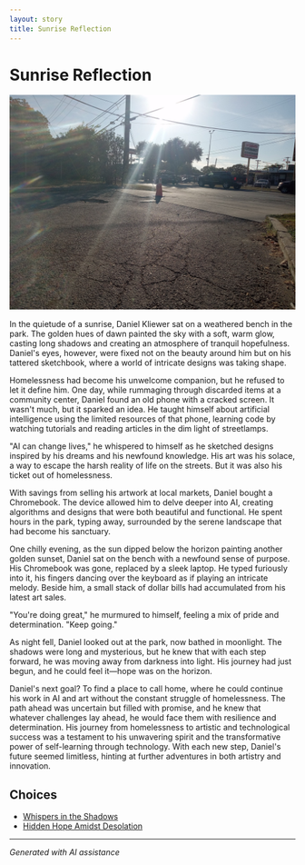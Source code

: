```yaml
---
layout: story
title: Sunrise Reflection
---
```


# Sunrise Reflection

![Sunrise Reflection](/input_images/20221013_172115.jpg)

In the quietude of a sunrise, Daniel Kliewer sat on a weathered bench in the park. The golden hues of dawn painted the sky with a soft, warm glow, casting long shadows and creating an atmosphere of tranquil hopefulness. Daniel's eyes, however, were fixed not on the beauty around him but on his tattered sketchbook, where a world of intricate designs was taking shape.

Homelessness had become his unwelcome companion, but he refused to let it define him. One day, while rummaging through discarded items at a community center, Daniel found an old phone with a cracked screen. It wasn't much, but it sparked an idea. He taught himself about artificial intelligence using the limited resources of that phone, learning code by watching tutorials and reading articles in the dim light of streetlamps.

"AI can change lives," he whispered to himself as he sketched designs inspired by his dreams and his newfound knowledge. His art was his solace, a way to escape the harsh reality of life on the streets. But it was also his ticket out of homelessness.

With savings from selling his artwork at local markets, Daniel bought a Chromebook. The device allowed him to delve deeper into AI, creating algorithms and designs that were both beautiful and functional. He spent hours in the park, typing away, surrounded by the serene landscape that had become his sanctuary.

One chilly evening, as the sun dipped below the horizon painting another golden sunset, Daniel sat on the bench with a newfound sense of purpose. His Chromebook was gone, replaced by a sleek laptop. He typed furiously into it, his fingers dancing over the keyboard as if playing an intricate melody. Beside him, a small stack of dollar bills had accumulated from his latest art sales.

"You're doing great," he murmured to himself, feeling a mix of pride and determination. "Keep going."

As night fell, Daniel looked out at the park, now bathed in moonlight. The shadows were long and mysterious, but he knew that with each step forward, he was moving away from darkness into light. His journey had just begun, and he could feel it—hope was on the horizon.

Daniel's next goal? To find a place to call home, where he could continue his work in AI and art without the constant struggle of homelessness. The path ahead was uncertain but filled with promise, and he knew that whatever challenges lay ahead, he would face them with resilience and determination. His journey from homelessness to artistic and technological success was a testament to his unwavering spirit and the transformative power of self-learning through technology. With each new step, Daniel's future seemed limitless, hinting at further adventures in both artistry and innovation.


## Choices

* [Whispers in the Shadows](/stories/477085949_1376430796875724_8916528934155297778_n)
* [Hidden Hope Amidst Desolation](/stories/474775887_490715300428480_2081408431757738514_n)


---
*Generated with AI assistance*

